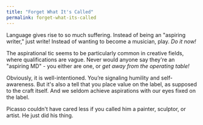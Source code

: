 ```yaml
---
title: "Forget What It's Called"
permalink: forget-what-its-called
---
```


Language gives rise to so much suffering. Instead of being an "aspiring writer," just write! Instead of wanting to become a musician, play. *Do it now!*

The aspirational tic seems to be particularly common in creative fields, where qualifications are vague. Never would anyone say they're an "aspiring MD" - you either are one, or *get away from the operating table!*

Obviously, it is well-intentioned. You’re signaling humility and self-awareness. But it's also a tell that you place value on the label, as supposed to the craft itself. And we seldom achieve aspirations with our eyes fixed on the label.

Picasso couldn't have cared less if you called him a painter, sculptor, or artist. He just did his thing.
